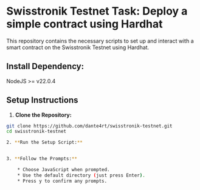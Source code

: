 # Swisstronik Testnet Task: Deploy a simple contract using Hardhat

This repository contains the necessary scripts to set up and interact with a smart contract on the Swisstronik Testnet using Hardhat.

## Install Dependency:

NodeJS >= v22.0.4

## Setup Instructions

1. **Clone the Repository:**
```sh
git clone https://github.com/dante4rt/swisstronik-testnet.git
cd swisstronik-testnet

2. **Run the Setup Script:**


3. **Follow the Prompts:**

    * Choose JavaScript when prompted.
    * Use the default directory (just press Enter).
    * Press y to confirm any prompts.